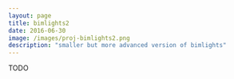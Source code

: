 ```yaml
---
layout: page
title: bimlights2
date: 2016-06-30
image: /images/proj-bimlights2.png
description: "smaller but more advanced version of bimlights"
---
```


TODO
